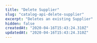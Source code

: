 ```yaml
---
title: "Delete Supplier"
slug: "catalog-api-delete-supplier"
excerpt: "Deletes an existing Supplier"
hidden: false
createdAt: "2020-04-16T15:43:24.310Z"
updatedAt: "2020-04-16T15:43:24.310Z"
---
```

